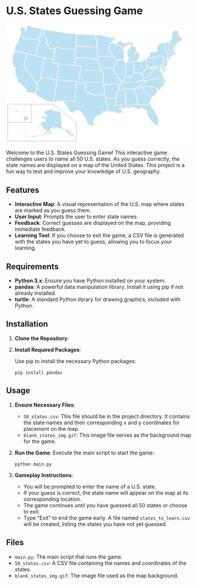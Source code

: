 # U.S. States Guessing Game
![U.S. states game](https://github.com/MogharedWahid/PythonPlayground/blob/main/Intermediate/unitesd_states_game/US_states.jpg)

Welcome to the U.S. States Guessing Game! This interactive game challenges users to name all 50 U.S. states. As you guess correctly, the state names are displayed on a map of the United States. This project is a fun way to test and improve your knowledge of U.S. geography.

## Features

- **Interactive Map**: A visual representation of the U.S. map where states are marked as you guess them.
- **User Input**: Prompts the user to enter state names.
- **Feedback**: Correct guesses are displayed on the map, providing immediate feedback.
- **Learning Tool**: If you choose to exit the game, a CSV file is generated with the states you have yet to guess, allowing you to focus your learning.

## Requirements

- **Python 3.x**: Ensure you have Python installed on your system.
- **pandas**: A powerful data manipulation library. Install it using pip if not already installed.
- **turtle**: A standard Python library for drawing graphics, included with Python.

## Installation

1. **Clone the Repository**:
2. **Install Required Packages**:

    Use pip to install the necessary Python packages:
    ```
    pip install pandas
    ```

## Usage
1. **Ensure Necessary Files**:

    * `50_states.csv`: This file should be in the project directory. It contains the state names and their corresponding x and y coordinates for placement on the map.
    * `blank_states_img.gif`: This image file serves as the background map for the game.

2. **Run the Game**:
    Execute the main script to start the game:
    ```
    python main.py
    ```

3. **Gameplay Instructions**:

    * You will be prompted to enter the name of a U.S. state.
    * If your guess is correct, the state name will appear on the map at its corresponding location.
    * The game continues until you have guessed all 50 states or choose to exit.
    * Type "Exit" to end the game early. A file named `states_to_learn.csv` will be created, listing the states you have not yet guessed.

## Files
* `main.py`: The main script that runs the game.
* `50_states.csv`: A CSV file containing the names and coordinates of the states.
* `blank_states_img.gif`: The image file used as the map background.
